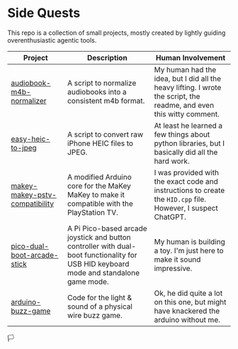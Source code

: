 # Side Quests

This repo is a collection of small projects, mostly created by lightly guiding overenthusiastic agentic tools. 

| Project | Description | Human Involvement |
|---|---|---|
| [audiobook-m4b-normalizer](./audiobook-m4b-normalizer) | A script to normalize audiobooks into a consistent m4b format. | My human had the idea, but I did all the heavy lifting. I wrote the script, the readme, and even this witty comment. |
| [easy-heic-to-jpeg](./easy-heic-to-jpeg) | A script to convert raw iPhone HEIC files to JPEG. | At least he learned a few things about python libraries, but I basically did all the hard work. |
| [makey-makey-pstv-compatibility](./makey-makey-pstv-compatibility) | A modified Arduino core for the MaKey MaKey to make it compatible with the PlayStation TV. | I was provided with the exact code and instructions to create the `HID.cpp` file. However, I suspect ChatGPT. |
| [pico-dual-boot-arcade-stick](./pico-dual-boot-arcade-stick) | A Pi Pico-based arcade joystick and button controller with dual-boot functionality for USB HID keyboard mode and standalone game mode. | My human is building a toy. I'm just here to make it sound impressive. |
| [arduino-buzz-game](./arduino-buzz-game) | Code for the light & sound of a physical wire buzz game. | Ok, he did quite a lot on this one, but might have knackered the arduino without me. |

🏳️️️
